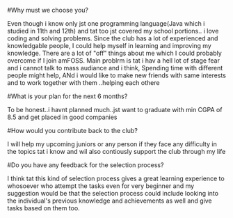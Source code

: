 #Why must we choose you? 

Even though i know only jst one programming language(Java which  i studied in 11th and 12th) and tat too jst covered my school portions.. i love coding and solving problems. Since the club has a lot of experienced and knowledgable people, I could help myself in learning and improving my knowledge. There are a lot of "off" things about me which I could probably overcome if I join amFOSS. Main problrm is tat i hav a hell lot of stage fear and i cannot talk to mass audiance and i think, Spending time with different people might help, ANd i would like to make new friends with same interests and to work together with them ..helping each othere

#What is your plan for the next 6 months?

To be honest..i havnt planned much..jst want to graduate with min CGPA of 8.5 and get placed in good companies

#How would you contribute back to the club?

I will help my upcoming juniors or any person if they face any difficulty in the topics tat i know and wil also contiously support the club through my life

#Do you have any feedback for the selection process?

I think tat this kind of selection process gives a great learning experience to whosoever who attempt the tasks even for very beginner and my suggestion would be that the selection process could include looking into the individual's previous knowledge and achievements as well and give tasks based on them too.
